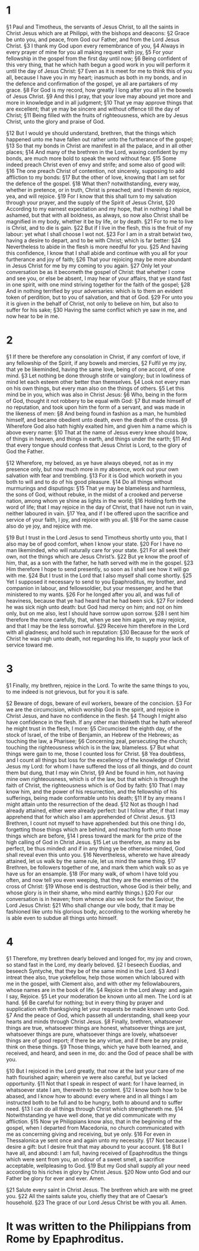 # 1 
§1 Paul and Timotheus, the servants of Jesus Christ, to all the saints in Christ Jesus which are at Philippi, with the bishops and deacons: 
§2 Grace be unto you, and peace, from God our Father, and from the Lord Jesus Christ. 
§3 I thank my God upon every remembrance of you, 
§4 Always in every prayer of mine for you all making request with joy, 
§5 For your fellowship in the gospel from the first day until now; 
§6 Being confident of this very thing, that he which hath begun a good work in you will perform it until the day of Jesus Christ: 
§7 Even as it is meet for me to think this of you all, because I have you in my heart; inasmuch as both in my bonds, and in the defence and confirmation of the gospel, ye all are partakers of my grace. 
§8 For God is my record, how greatly I long after you all in the bowels of Jesus Christ. 
§9 And this I pray, that your love may abound yet more and more in knowledge and in all judgment; 
§10 That ye may approve things that are excellent; that ye may be sincere and without offence till the day of Christ; 
§11 Being filled with the fruits of righteousness, which are by Jesus Christ, unto the glory and praise of God. 

§12 But I would ye should understand, brethren, that the things which happened unto me have fallen out rather unto the furtherance of the gospel; 
§13 So that my bonds in Christ are manifest in all the palace, and in all other places; 
§14 And many of the brethren in the Lord, waxing confident by my bonds, are much more bold to speak the word without fear. 
§15 Some indeed preach Christ even of envy and strife; and some also of good will: 
§16 The one preach Christ of contention, not sincerely, supposing to add affliction to my bonds: 
§17 But the other of love, knowing that I am set for the defence of the gospel. 
§18 What then? notwithstanding, every way, whether in pretence, or in truth, Christ is preached; and I therein do rejoice, yea, and will rejoice. 
§19 For I know that this shall turn to my salvation through your prayer, and the supply of the Spirit of Jesus Christ, 
§20 According to my earnest expectation and my hope, that in nothing I shall be ashamed, but that with all boldness, as always, so now also Christ shall be magnified in my body, whether it be by life, or by death. 
§21 For to me to live is Christ, and to die is gain. 
§22 But if I live in the flesh, this is the fruit of my labour: yet what I shall choose I wot not. 
§23 For I am in a strait betwixt two, having a desire to depart, and to be with Christ; which is far better: 
§24 Nevertheless to abide in the flesh is more needful for you. 
§25 And having this confidence, I know that I shall abide and continue with you all for your furtherance and joy of faith; 
§26 That your rejoicing may be more abundant in Jesus Christ for me by my coming to you again. 
§27 Only let your conversation be as it becometh the gospel of Christ: that whether I come and see you, or else be absent, I may hear of your affairs, that ye stand fast in one spirit, with one mind striving together for the faith of the gospel; 
§28 And in nothing terrified by your adversaries: which is to them an evident token of perdition, but to you of salvation, and that of God. 
§29 For unto you it is given in the behalf of Christ, not only to believe on him, but also to suffer for his sake; 
§30 Having the same conflict which ye saw in me, and now hear to be in me. 

# 2 
§1 If there be therefore any consolation in Christ, if any comfort of love, if any fellowship of the Spirit, if any bowels and mercies, 
§2 Fulfil ye my joy, that ye be likeminded, having the same love, being of one accord, of one mind. 
§3 Let nothing be done through strife or vainglory; but in lowliness of mind let each esteem other better than themselves. 
§4 Look not every man on his own things, but every man also on the things of others. 
§5 Let this mind be in you, which was also in Christ Jesus: 
§6 Who, being in the form of God, thought it not robbery to be equal with God: 
§7 But made himself of no reputation, and took upon him the form of a servant, and was made in the likeness of men: 
§8 And being found in fashion as a man, he humbled himself, and became obedient unto death, even the death of the cross. 
§9 Wherefore God also hath highly exalted him, and given him a name which is above every name: 
§10 That at the name of Jesus every knee should bow, of things in heaven, and things in earth, and things under the earth; 
§11 And that every tongue should confess that Jesus Christ is Lord, to the glory of God the Father. 

§12 Wherefore, my beloved, as ye have always obeyed, not as in my presence only, but now much more in my absence, work out your own salvation with fear and trembling. 
§13 For it is God which worketh in you both to will and to do of his good pleasure. 
§14 Do all things without murmurings and disputings: 
§15 That ye may be blameless and harmless, the sons of God, without rebuke, in the midst of a crooked and perverse nation, among whom ye shine as lights in the world; 
§16 Holding forth the word of life; that I may rejoice in the day of Christ, that I have not run in vain, neither laboured in vain. 
§17 Yea, and if I be offered upon the sacrifice and service of your faith, I joy, and rejoice with you all. 
§18 For the same cause also do ye joy, and rejoice with me. 

§19 But I trust in the Lord Jesus to send Timotheus shortly unto you, that I also may be of good comfort, when I know your state. 
§20 For I have no man likeminded, who will naturally care for your state. 
§21 For all seek their own, not the things which are Jesus Christ’s. 
§22 But ye know the proof of him, that, as a son with the father, he hath served with me in the gospel. 
§23 Him therefore I hope to send presently, so soon as I shall see how it will go with me. 
§24 But I trust in the Lord that I also myself shall come shortly. 
§25 Yet I supposed it necessary to send to you Epaphroditus, my brother, and companion in labour, and fellowsoldier, but your messenger, and he that ministered to my wants. 
§26 For he longed after you all, and was full of heaviness, because that ye had heard that he had been sick. 
§27 For indeed he was sick nigh unto death: but God had mercy on him; and not on him only, but on me also, lest I should have sorrow upon sorrow. 
§28 I sent him therefore the more carefully, that, when ye see him again, ye may rejoice, and that I may be the less sorrowful. 
§29 Receive him therefore in the Lord with all gladness; and hold such in reputation: 
§30 Because for the work of Christ he was nigh unto death, not regarding his life, to supply your lack of service toward me. 

# 3 
§1 Finally, my brethren, rejoice in the Lord. To write the same things to you, to me indeed is not grievous, but for you it is safe. 

§2 Beware of dogs, beware of evil workers, beware of the concision. 
§3 For we are the circumcision, which worship God in the spirit, and rejoice in Christ Jesus, and have no confidence in the flesh. 
§4 Though I might also have confidence in the flesh. If any other man thinketh that he hath whereof he might trust in the flesh, I more: 
§5 Circumcised the eighth day, of the stock of Israel, of the tribe of Benjamin, an Hebrew of the Hebrews; as touching the law, a Pharisee; 
§6 Concerning zeal, persecuting the church; touching the righteousness which is in the law, blameless. 
§7 But what things were gain to me, those I counted loss for Christ. 
§8 Yea doubtless, and I count all things but loss for the excellency of the knowledge of Christ Jesus my Lord: for whom I have suffered the loss of all things, and do count them but dung, that I may win Christ, 
§9 And be found in him, not having mine own righteousness, which is of the law, but that which is through the faith of Christ, the righteousness which is of God by faith: 
§10 That I may know him, and the power of his resurrection, and the fellowship of his sufferings, being made conformable unto his death; 
§11 If by any means I might attain unto the resurrection of the dead. 
§12 Not as though I had already attained, either were already perfect: but I follow after, if that I may apprehend that for which also I am apprehended of Christ Jesus. 
§13 Brethren, I count not myself to have apprehended: but this one thing I do, forgetting those things which are behind, and reaching forth unto those things which are before, 
§14 I press toward the mark for the prize of the high calling of God in Christ Jesus. 
§15 Let us therefore, as many as be perfect, be thus minded: and if in any thing ye be otherwise minded, God shall reveal even this unto you. 
§16 Nevertheless, whereto we have already attained, let us walk by the same rule, let us mind the same thing. 
§17 Brethren, be followers together of me, and mark them which walk so as ye have us for an ensample. 
§18 (For many walk, of whom I have told you often, and now tell you even weeping, that they are the enemies of the cross of Christ: 
§19 Whose end is destruction, whose God is their belly, and whose glory is in their shame, who mind earthly things.) 
§20 For our conversation is in heaven; from whence also we look for the Saviour, the Lord Jesus Christ: 
§21 Who shall change our vile body, that it may be fashioned like unto his glorious body, according to the working whereby he is able even to subdue all things unto himself. 

# 4 
§1 Therefore, my brethren dearly beloved and longed for, my joy and crown, so stand fast in the Lord, my dearly beloved. 
§2 I beseech Euodias, and beseech Syntyche, that they be of the same mind in the Lord. 
§3 And I intreat thee also, true yokefellow, help those women which laboured with me in the gospel, with Clement also, and with other my fellowlabourers, whose names are in the book of life. 
§4 Rejoice in the Lord alway: and again I say, Rejoice. 
§5 Let your moderation be known unto all men. The Lord is at hand. 
§6 Be careful for nothing; but in every thing by prayer and supplication with thanksgiving let your requests be made known unto God. 
§7 And the peace of God, which passeth all understanding, shall keep your hearts and minds through Christ Jesus. 
§8 Finally, brethren, whatsoever things are true, whatsoever things are honest, whatsoever things are just, whatsoever things are pure, whatsoever things are lovely, whatsoever things are of good report; if there be any virtue, and if there be any praise, think on these things. 
§9 Those things, which ye have both learned, and received, and heard, and seen in me, do: and the God of peace shall be with you. 

§10 But I rejoiced in the Lord greatly, that now at the last your care of me hath flourished again; wherein ye were also careful, but ye lacked opportunity. 
§11 Not that I speak in respect of want: for I have learned, in whatsoever state I am, therewith to be content. 
§12 I know both how to be abased, and I know how to abound: every where and in all things I am instructed both to be full and to be hungry, both to abound and to suffer need. 
§13 I can do all things through Christ which strengtheneth me. 
§14 Notwithstanding ye have well done, that ye did communicate with my affliction. 
§15 Now ye Philippians know also, that in the beginning of the gospel, when I departed from Macedonia, no church communicated with me as concerning giving and receiving, but ye only. 
§16 For even in Thessalonica ye sent once and again unto my necessity. 
§17 Not because I desire a gift: but I desire fruit that may abound to your account. 
§18 But I have all, and abound: I am full, having received of Epaphroditus the things which were sent from you, an odour of a sweet smell, a sacrifice acceptable, wellpleasing to God. 
§19 But my God shall supply all your need according to his riches in glory by Christ Jesus. 
§20 Now unto God and our Father be glory for ever and ever. Amen. 

§21 Salute every saint in Christ Jesus. The brethren which are with me greet you. 
§22 All the saints salute you, chiefly they that are of Caesar’s household. 
§23 The grace of our Lord Jesus Christ be with you all. Amen. 
#
# It was written to the Philippians from Rome by Epaphroditus.

